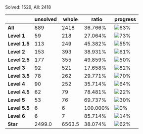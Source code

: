 Solved: 1529, All: 2418

| |unsolved|whole|ratio|progress|
|----|----|----|----|----|
|**All**| 889 | 2418 | 36.766%| ![63%](https://progress-bar.dev/63?title=All) |
|**Level 1**| 59 | 218 | 27.064%| ![73%](https://progress-bar.dev/73?title=Level+1++)|
|**Level 1.5**| 113 | 249 | 45.382%| ![55%](https://progress-bar.dev/55?title=Level+1.5)|
|**Level 2**| 153 | 393 | 38.931%| ![61%](https://progress-bar.dev/61?title=Level+2++)|
|**Level 2.5**| 177 | 355 | 49.859%| ![50%](https://progress-bar.dev/50?title=Level+2.5)|
|**Level 3**| 92 | 521 | 17.658%| ![82%](https://progress-bar.dev/82?title=Level+3++)|
|**Level 3.5**| 78 | 262 | 29.771%| ![70%](https://progress-bar.dev/70?title=Level+3.5)|
|**Level 4**| 90 | 252 | 35.714%| ![64%](https://progress-bar.dev/64?title=Level+4++)|
|**Level 4.5**| 62 | 79 | 78.481%| ![22%](https://progress-bar.dev/22?title=Level+4.5)|
|**Level 5**| 53 | 76 | 69.737%| ![30%](https://progress-bar.dev/30?title=Level+5++)|
|**Level 5.5**| 6 | 6 | 100.000%| ![0%](https://progress-bar.dev/0?title=Level+5.5)|
|**Level 6**| 6 | 7 | 85.714%| ![14%](https://progress-bar.dev/14?title=Level+6++)|
|**Star**|2499.0 | 6563.5 |38.074%| ![62%](https://progress-bar.dev/62?title=Star) |
